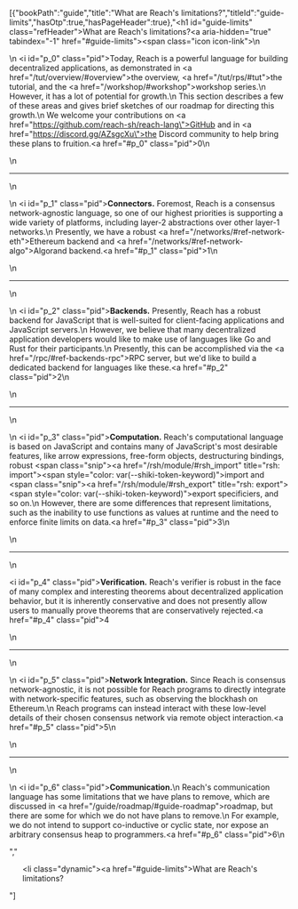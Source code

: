 [{"bookPath":"guide","title":"What are Reach's limitations?","titleId":"guide-limits","hasOtp":true,"hasPageHeader":true},"<h1 id=\"guide-limits\" class=\"refHeader\">What are Reach's limitations?<a aria-hidden=\"true\" tabindex=\"-1\" href=\"#guide-limits\"><span class=\"icon icon-link\"></span></a></h1>\n<p>\n  <i id=\"p_0\" class=\"pid\"></i>Today, Reach is a powerful language for building decentralized applications, as demonstrated in <a href=\"/tut/overview/#overview\">the overview</a>, <a href=\"/tut/rps/#tut\">the tutorial</a>, and the <a href=\"/workshop/#workshop\">workshop series</a>.\n  However, it has a lot of potential for growth.\n  This section describes a few of these areas and gives brief sketches of our roadmap for directing this growth.\n  We welcome your contributions on <a href=\"https://github.com/reach-sh/reach-lang\">GitHub</a> and in <a href=\"https://discord.gg/AZsgcXu\">the Discord community</a> to help bring these plans to fruition.<a href=\"#p_0\" class=\"pid\">0</a>\n</p>\n<hr>\n<p>\n  <i id=\"p_1\" class=\"pid\"></i><strong>Connectors.</strong> Foremost, Reach is a consensus network-agnostic language, so one of our highest priorities is supporting a wide variety of platforms, including layer-2 abstractions over other layer-1 networks.\n  Presently, we have a robust <a href=\"/networks/#ref-network-eth\">Ethereum backend</a> and <a href=\"/networks/#ref-network-algo\">Algorand backend</a>.<a href=\"#p_1\" class=\"pid\">1</a>\n</p>\n<hr>\n<p>\n  <i id=\"p_2\" class=\"pid\"></i><strong>Backends.</strong> Presently, Reach has a robust backend for JavaScript that is well-suited for client-facing applications and JavaScript servers.\n  However, we believe that many decentralized application developers would like to make use of languages like Go and Rust for their participants.\n  Presently, this can be accomplished via the <a href=\"/rpc/#ref-backends-rpc\">RPC server</a>, but we'd like to build a dedicated backend for languages like these.<a href=\"#p_2\" class=\"pid\">2</a>\n</p>\n<hr>\n<p>\n  <i id=\"p_3\" class=\"pid\"></i><strong>Computation.</strong> Reach's computational language is based on JavaScript and contains many of JavaScript's most desirable features, like arrow expressions, free-form objects, destructuring bindings, robust <span class=\"snip\"><a href=\"/rsh/module/#rsh_import\" title=\"rsh: import\"><span style=\"color: var(--shiki-token-keyword)\">import</span></a></span> and <span class=\"snip\"><a href=\"/rsh/module/#rsh_export\" title=\"rsh: export\"><span style=\"color: var(--shiki-token-keyword)\">export</span></a></span> specificiers, and so on.\n  However, there are some differences that represent limitations, such as the inability to use functions as values at runtime and the need to enforce finite limits on data.<a href=\"#p_3\" class=\"pid\">3</a>\n</p>\n<hr>\n<p><i id=\"p_4\" class=\"pid\"></i><strong>Verification.</strong> Reach's verifier is robust in the face of many complex and interesting theorems about decentralized application behavior, but it is inherently conservative and does not presently allow users to manually prove theorems that are conservatively rejected.<a href=\"#p_4\" class=\"pid\">4</a></p>\n<hr>\n<p>\n  <i id=\"p_5\" class=\"pid\"></i><strong>Network Integration.</strong> Since Reach is consensus network-agnostic, it is not possible for Reach programs to directly integrate with network-specific features, such as observing the blockhash on Ethereum.\n  Reach programs can instead interact with these low-level details of their chosen consensus network via remote object interaction.<a href=\"#p_5\" class=\"pid\">5</a>\n</p>\n<hr>\n<p>\n  <i id=\"p_6\" class=\"pid\"></i><strong>Communication.</strong>\n  Reach's communication language has some limitations that we have plans to remove, which are discussed in <a href=\"/guide/roadmap/#guide-roadmap\">roadmap</a>, but there are some for which we do not have plans to remove.\n  For example, we do not intend to support co-inductive or cyclic state, nor expose an arbitrary consensus heap to programmers.<a href=\"#p_6\" class=\"pid\">6</a>\n</p>","<ul><li class=\"dynamic\"><a href=\"#guide-limits\">What are Reach's limitations?</a></li></ul>"]